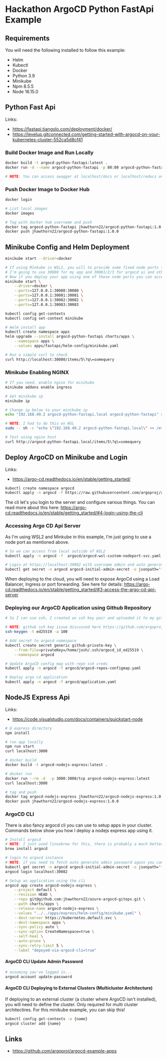 # Hackathon ArgoCD Python FastApi Example



## Requirements
You will need the following installed to follow this example:
- Helm
- Kubectl
- Docker
- Python 3.9
- Minikube
- Npm 8.5.5
- Node 16.15.0



## Python Fast Api
Links:
- https://fastapi.tiangolo.com/deployment/docker/
- https://levelup.gitconnected.com/getting-started-with-argocd-on-your-kubernetes-cluster-552ca5d8cf41



### Build Docker Image and Run Locally
```bash
docker build -t argocd-python-fastapi:latest .
docker run -d --name argocd-python-fastapi -p 80:80 argocd-python-fastapi:latest

# NOTE: You can access swagger at localhost/docs or localhost/redocs once container is running
```



### Push Docker Image to Docker Hub
```bash
docker login

# List local images
docker images

# Tag with docker hub username and push
docker tag argocd-python-fastapi jhawthorn22/argocd-python-fastapi:1.0.0
docker push jhawthorn22/argocd-python-fastapi:1.0.0
```



## Minikube Config and Helm Deployment
```bash
minikube start --driver=docker

# If using Minkube in WSL2, you will to provide some fixed node ports to access from local
# I'm going to use 30080 for my app and 30081/2/3 for argocd ui and other things!
# Now if you deploy your app using one of these node ports you can access from local :)
minikube start \
    --driver=docker \
    --ports=127.0.0.1:30080:30080 \
    --ports=127.0.0.1:30081:30081 \
    --ports=127.0.0.1:30082:30082 \
    --ports=127.0.0.1:30083:30083

kubectl config get-contexts
kubectl config set-context minikube

# Helm install app
kubectl create namespace apps
helm upgrade --install argocd-python-fastapi charts/apps \
    --namespace apps \
    --values apps/fastapi/helm-config/minikube.yaml

# Run a simple curl to check
curl http://localhost:30080/items/5\?q\=somequery
```



### Minikube Enabling NGINX
```bash
# If you need, enable nginx for minikube
minikube addons enable ingress

# Get minikube ip
minikube ip

# Change ip below to your minikube ip
echo "192.168.49.2 argocd-python-fastapi.local argocd-python-fastapi" >> /etc/hosts

# NOTE: I had to do this on WSL
sudo -- sh -c "echo \"192.168.49.2 argocd-python-fastapi.local\" >> /etc/hosts"

# Test using nginx host
curl http://argocd-python-fastapi.local/items/5\?q\=somequery
```


## Deploy ArgoCD on Minikube and Login

Links: 
- https://argo-cd.readthedocs.io/en/stable/getting_started/

```bash
kubectl create namespace argocd
kubectl apply -n argocd -f https://raw.githubusercontent.com/argoproj/argo-cd/stable/manifests/install.yaml
```

The cli let's you login to the server and configure various things. You can read more about this here: https://argo-cd.readthedocs.io/en/stable/getting_started/#4-login-using-the-cli



### Accessing Argo CD Api Server

As I'm using WSL2 and Minkube in this example, I'm just going to use a node port as mentioned above.
```bash
# So we can access from local outside of WSL2
kubectl apply -n argocd -f  argocd/argocd-wsl-custom-nodeport-svc.yaml

# Login at https://localhost:30082 with username admin and auto generated secret which you can get running:
kubectl get secret -n argocd argocd-initial-admin-secret -o jsonpath="{.data.password}" | base64 -d; echo
```

When deploying to the cloud, you will need to expose ArgoCd using a Load Balancer, Ingress or port forwarding. See here for details: https://argo-cd.readthedocs.io/en/stable/getting_started/#3-access-the-argo-cd-api-server



### Deploying our ArgoCD Application using Github Repository

```bash
# So I can use ssh, I created an ssh key pair and uploaded it to my github account. I created a k8s secret so we can reference this in our argocd application manifest when defining repositories

# NOTE: github ssh key issue discussed here https://github.com/argoproj/argo-cd/issues/7600
ssh-keygen -t ed25519 -a 100

# Add secret to argocd namespace
kubectl create secret generic github-private-key \
    --from-file=privateKey=/home/josh/.ssh/argocd_id_ed25519 \
    --namespace argocd

# Update ArgoCD config map with repo ssh creds
kubectl apply -n argocd -f argocd/argocd-repos-configmap.yaml

# Deploy argo cd application
kubectl apply -n argocd -f argocd/application.yaml
```



## NodeJS Express Api
Links:
- https://code.visualstudio.com/docs/containers/quickstart-node

```bash
# @ express directory
npm install

# run app locally
npm run start
curl localhost:3000

# docker build
docker build -t argocd-nodejs-express:latest .

# docker run
docker run --rm -d  -p 3000:3000/tcp argocd-nodejs-express:latest
curl localhost:3000

# tag and push
docker tag argocd-nodejs-express jhawthorn22/argocd-nodejs-express:1.0.0
docker push jhawthorn22/argocd-nodejs-express:1.0.0
```



### ArgoCD CLI
There is also fancy argocd cli you can use to setup apps in your cluster. Commands below show you how I deploy a nodejs express app using it.

```bash
# Install argocd
# NOTE: I just used linuxbrew for this, there is probably a much better way to install this on WSL2 Ubuntu, I was just being lazy!
brew install argocd

# login to argocd instance
# NOTE: if you need to fetch auto generate admin password again you can  run this
kubectl get secret -n argocd argocd-initial-admin-secret -o jsonpath="{.data.password}" | base64 -d; echo
argocd login localhost:30082

# Setup an application using the cli
argocd app create argocd-nodejs-express \
    --project default \
    --revision HEAD \
    --repo git@github.com:jhawthorn22/azure-argocd-gitops.git \
    --path charts/apps \
    --release-name argocd-nodejs-express \
    --values "../../apps/express/helm-config/minikube.yaml" \
    --dest-server https://kubernetes.default.svc \
    --dest-namespace apps \
    --sync-policy auto \
    --sync-option CreateNamespace=true \
    --self-heal \
    --auto-prune \
    --sync-retry-limit 5 \
    --label "depoyed-via-argocd-cli=true"

```



#### ArgoCD CLI Update Admin Password
```bash
# assuming you've logged in...
argocd account update-password
```



#### ArgoCD CLI Deploying to External Clusters (Multicluster Architecture)
If deploying to an external cluster (a cluster where ArgoCD isn't installed), you will need to define the cluster. Only required for multi cluster architectires. For this minikube example, you can skip this!
```bash
kubectl config get-contexts -o {name}
argocd cluster add {name}
```



## Links
- https://github.com/argoproj/argocd-example-apps